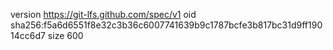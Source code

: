 version https://git-lfs.github.com/spec/v1
oid sha256:f5a6d6551f8e32c3b36c6007741639b9c1787bcfe3b817bc31d9ff19014cc6d7
size 600
